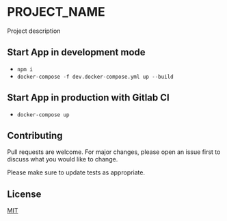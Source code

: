 # PROJECT_NAME

Project description

## Start App in development mode

-   `npm i`
-   `docker-compose -f dev.docker-compose.yml up --build`

## Start App in production with Gitlab CI

-   `docker-compose up`

## Contributing

Pull requests are welcome. For major changes, please open an issue first to discuss what you would like to change.

Please make sure to update tests as appropriate.

## License

[MIT](https://choosealicense.com/licenses/mit/)
